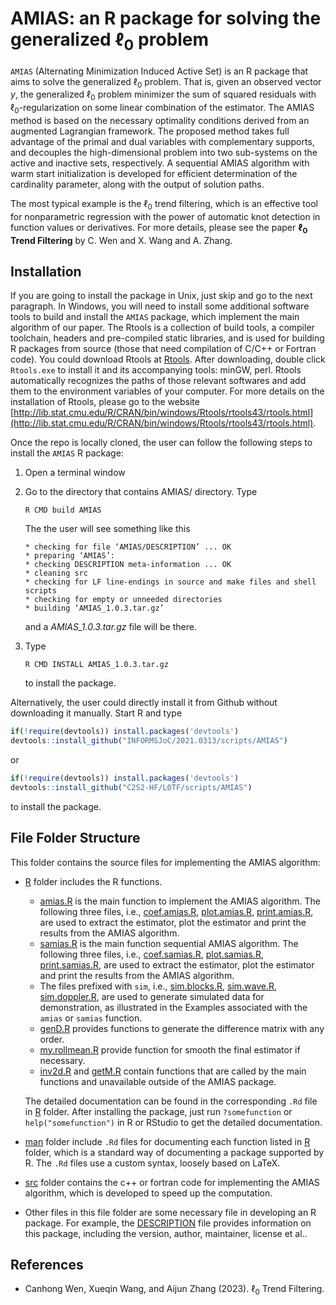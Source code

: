 # AMIAS: an R package for solving the generalized $\ell_0$ problem

`AMIAS` (Alternating Minimization Induced Active Set) is an R package that aims to solve the generalized $\ell_0$ problem. That is, given an observed vector $y$, the generalized $\ell_0$ problem minimizer the sum of squared residuals with $\ell_0$-regularization on some linear combination of the estimator. The AMIAS method is based on the necessary optimality conditions derived from an augmented Lagrangian framework. The proposed method takes full advantage of the primal and dual variables with complementary supports, and decouples the high-dimensional problem into two sub-systems on the active and inactive sets, respectively. A sequential AMIAS algorithm with warm start initialization is developed for efficient determination of the cardinality parameter, along with the output of solution paths.

The most typical example is the $\ell_0$ trend filtering, which is an effective tool for nonparametric regression with the power of automatic knot detection
in function values or derivatives. For more details, please see the paper **$\ell_0$ Trend Filtering** by C. Wen and X. Wang and A. Zhang. 


## Installation

If you are going to install the package in Unix, just skip and go to the next paragraph. In Windows, you will need to install some additional software tools to build and install the `AMIAS` package, which implement the main algorithm of our paper. The Rtools is a collection of build tools, a compiler toolchain, headers and pre-compiled static libraries, and is  used for building R packages from source (those that need compilation of C/C++ or Fortran code). You could download Rtools at [Rtools](http://lib.stat.cmu.edu/R/CRAN/bin/windows/Rtools/). After downloading, double click `Rtools.exe` to install it and its accompanying tools: minGW, perl. Rtools automatically recognizes the paths of those relevant softwares and add them to the environment variables of your computer. For more details on the installation of Rtools, please go to the website [http://lib.stat.cmu.edu/R/CRAN/bin/windows/Rtools/rtools43/rtools.html](http://lib.stat.cmu.edu/R/CRAN/bin/windows/Rtools/rtools43/rtools.html).

Once the repo is locally cloned, the user can follow the following steps to install the `AMIAS` R package:

1. Open a terminal window
2. Go to the directory that contains AMIAS/ directory.
   Type
   ```
   R CMD build AMIAS
   ```
   The the user will see something like this
   ```
   * checking for file ‘AMIAS/DESCRIPTION’ ... OK
   * preparing ‘AMIAS’:
   * checking DESCRIPTION meta-information ... OK
   * cleaning src
   * checking for LF line-endings in source and make files and shell scripts
   * checking for empty or unneeded directories
   * building ‘AMIAS_1.0.3.tar.gz’
   ```
   and a *AMIAS_1.0.3.tar.gz* file will be there.

3. Type
   ```
   R CMD INSTALL AMIAS_1.0.3.tar.gz
   ```
   to install the package.

Alternatively, the user could directly install it from Github without downloading it manually. Start R and type
```r
if(!require(devtools)) install.packages('devtools')
devtools::install_github("INFORMSJoC/2021.0313/scripts/AMIAS")
```
or
```r
if(!require(devtools)) install.packages('devtools')
devtools::install_github("C2S2-HF/L0TF/scripts/AMIAS")
```
to install the package.

## File Folder Structure

This folder contains the source files for implementing the AMIAS algorithm:

- [R](R) folder includes the R functions.
    - [amias.R](amias.R) is the main function to implement the AMIAS algorithm. The following three files, i.e., [coef.amias.R](coef.amias.R), [plot.amias.R](plot.amias.R), [print.amias.R](print.amias.R), are used to extract the estimator, plot the estimator and print the results from the AMIAS algorithm.
    - [samias.R](samias.R) is the main function sequential AMIAS algorithm. The following three files, i.e., [coef.samias.R](coef.samias.R), [plot.samias.R](plot.samias.R), [print.samias.R](print.samias.R), are used to extract the estimator, plot the estimator and print the results from the AMIAS algorithm.
    - The files prefixed with `sim`, i.e., [sim.blocks.R](sim.blocks.R), [sim.wave.R](sim.wave.R), [sim.doppler.R](sim.doppler.R), are used to generate simulated data for demonstration, as illustrated in the Examples associated with the `amias` or `samias` function.
    - [genD.R](genD.R) provides functions to generate the difference matrix with any order.
    - [my.rollmean.R](my.rollmean.R) provide function for smooth the final estimator if necessary.
    - [inv2d.R](inv2d.R) and [getM.R](getM.R) contain functions that are called by the main functions and unavailable outside of the AMIAS package.
    
   The detailed documentation can be found in the corresponding `.Rd` file in [R](R) folder. After installing the package, just run `?somefunction` or `help("somefunction")` in R or RStudio to get the detailed documentation.

- [man](man) folder include `.Rd` files for documenting each function listed in [R](R) folder, which is a standard way of documenting a package supported by R. The `.Rd` files use a custom syntax, loosely based on LaTeX.

- [src](src) folder contains the c++ or fortran code for implementing the AMIAS algorithm, which is developed to speed up the computation.

- Other files in this file folder are some necessary file in developing an R package. For example, the [DESCRIPTION](DESCRIPTION) file provides information on this package, including the version, author, maintainer, license et al..


## References

- Canhong Wen, Xueqin Wang, and Aijun Zhang (2023). $\ell_0$ Trend Filtering. 
